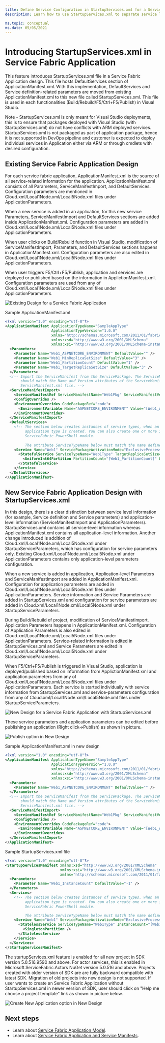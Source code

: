 ```yaml
---
title: Define Service Configuration in StartupServices.xml for a Service Fabric Application
description: Learn how to use StartupServices.xml to separate service level configuration from ApplicationManifest.xml.

ms.topic: conceptual
ms.date: 05/05/2021
---
```

# Introducing StartupServices.xml in Service Fabric Application
This feature introduces StartupServices.xml file in a Service Fabric Application design. This file hosts DefaultServices section of ApplicationManifest.xml. With this implementation, DefaultServices and Service definition-related parameters are moved from existing ApplicationManifest.xml to this new file called StartupServices.xml. This file is used in each functionalities (Build/Rebuild/F5/Ctrl+F5/Publish) in Visual Studio.

Note - StartupServices.xml is only meant for Visual Studio deployments, this is to ensure that packages deployed with Visual Studio (with StartupServices.xml) do not have conflicts with ARM deployed services. StartupServices.xml is not packaged as part of application package, hence it is not supported in DevOps pipeline and customer is expected to deploy individual services in Application either via ARM or through cmdlets with desired configuration.

## Existing Service Fabric Application Design
For each service fabric application, ApplicationManifest.xml is the source of all service-related information for the application. ApplicationManifest.xml consists of all Parameters, ServiceManifestImport, and DefaultServices. Configuration parameters are mentioned in Cloud.xml/Local1Node.xml/Local5Node.xml files under ApplicationParameters.

When a new service is added in an application, for this new service Parameters, ServiceManifestImport and DefaultServices sections are added inside ApplicationManifest.xml. Configuration parameters are added in Cloud.xml/Local1Node.xml/Local5Node.xml files under ApplicationParameters.

When user clicks on Build/Rebuild function in Visual Studio, modification of ServiceManifestImport, Parameters, and DefaultServices sections happens in ApplicationManifest.xml. Configuration parameters are also edited in Cloud.xml/Local1Node.xml/Local5Node.xml files under ApplicationParameters.

When user triggers F5/Ctrl+F5/Publish, application and services are deployed or published based on the information in ApplictionManifest.xml.  Configuration parameters are used from any of Cloud.xml/Local1Node.xml/Local5Node.xml files under ApplicationParameters.

![Existing Design for a Service Fabric Application][exisiting-design-diagram]

Sample ApplicationManifest.xml 

```xml
<?xml version="1.0" encoding="utf-8"?>
<ApplicationManifest ApplicationTypeName="SampleAppType"
                     ApplicationTypeVersion="1.0.0"
                     xmlns="http://schemas.microsoft.com/2011/01/fabric"
                     xmlns:xsd="http://www.w3.org/2001/XMLSchema"
                     xmlns:xsi="http://www.w3.org/2001/XMLSchema-instance">
  <Parameters>
    <Parameter Name="Web1_ASPNETCORE_ENVIRONMENT" DefaultValue="" />
    <Parameter Name="Web1_MinReplicaSetSize" DefaultValue="3" />
    <Parameter Name="Web1_PartitionCount" DefaultValue="1" />
    <Parameter Name="Web1_TargetReplicaSetSize" DefaultValue="3" />
  </Parameters>
  <!-- Import the ServiceManifest from the ServicePackage. The ServiceManifestName and ServiceManifestVersion 
       should match the Name and Version attributes of the ServiceManifest element defined in the 
       ServiceManifest.xml file. -->
  <ServiceManifestImport>
    <ServiceManifestRef ServiceManifestName="Web1Pkg" ServiceManifestVersion="1.0.0" />
    <ConfigOverrides />
    <EnvironmentOverrides CodePackageRef="code">
      <EnvironmentVariable Name="ASPNETCORE_ENVIRONMENT" Value="[Web1_ASPNETCORE_ENVIRONMENT]" />
    </EnvironmentOverrides>
  </ServiceManifestImport>
  <DefaultServices>
    <!-- The section below creates instances of service types, when an instance of this 
         application type is created. You can also create one or more instances of service type using the 
         ServiceFabric PowerShell module.
         
         The attribute ServiceTypeName below must match the name defined in the imported ServiceManifest.xml file. -->
    <Service Name="Web1" ServicePackageActivationMode="ExclusiveProcess">
      <StatefulService ServiceTypeName="Web1Type" TargetReplicaSetSize="[Web1_TargetReplicaSetSize]" MinReplicaSetSize="[Web1_MinReplicaSetSize]">
        <UniformInt64Partition PartitionCount="[Web1_PartitionCount]" LowKey="-9223372036854775808" HighKey="9223372036854775807" />
      </StatefulService>
    </Service>
  </DefaultServices>
</ApplicationManifest>
```

## New Service Fabric Application Design with StartupServices.xml
In this design, there is a clear distinction between service level information (for example, Service definition and Service parameters) and application-level information (ServiceManifestImport and ApplicationParameters). StartupServices.xml contains all service-level information whereas ApplicationManifest.xml contains all application-level information. Another change introduced is addition of Cloud.xml/Local1Node.xml/Local5Node.xml under StartupServiceParameters, which has configuration for service parameters only. Existing Cloud.xml/Local1Node.xml/Local5Node.xml under ApplicationParameters contains only application-level parameters configuration.

When a new service is added in application, Application-level Parameters and ServiceManifestImport are added in ApplicationManifest.xml. Configuration for application parameters are added in Cloud.xml/Local1Node.xml/Local5Node.xml files under ApplicationParameters. Service information and Service Parameters are added in StartupServices.xml and configuration for service parameters are added in Cloud.xml/Local1Node.xml/Local5Node.xml under StartupServiceParameters.

During Build/Rebuild of project, modification of ServiceManifestImport, Application Parameters happens in ApplicationManifest.xml. Configuration of Application Parameters is also edited in Cloud.xml/Local1Node.xml/Local5Node.xml files under ApplicationParameters. Service-related information is edited in StartupServices.xml and Service Parameters are edited in Cloud.xml/Local1Node.xml/Local5Node.xml under StartupServiceParameters.

When F5/Ctrl+F5/Publish is triggered in Visual Studio, application is deployed/published based on information from ApplictionManifest.xml and application parameters from any of Cloud.xml/Local1Node.xml/Local5Node.xml files under ApplicationParameters. Each service is started individually with service information from StartupServices.xml and service-parameters configuration from any of Cloud.xml/Local1Node.xml/Local5Node.xml files under StartupServiceParameters.

![New Design for a Service Fabric Application with StartupServices.xml][new-design-diagram]

These service parameters and application parameters can be edited before publishing an application (Right click->Publish) as shown in picture.

![Publish option in New Design][publish-application]

Sample ApplicationManifest.xml in new design
```xml
<?xml version="1.0" encoding="utf-8"?>
<ApplicationManifest ApplicationTypeName="SampleAppType"
                     ApplicationTypeVersion="1.0.0"
                     xmlns="http://schemas.microsoft.com/2011/01/fabric"
                     xmlns:xsd="http://www.w3.org/2001/XMLSchema"
                     xmlns:xsi="http://www.w3.org/2001/XMLSchema-instance">
  <Parameters>
    <Parameter Name="Web1_ASPNETCORE_ENVIRONMENT" DefaultValue="" />
  </Parameters>
  <!-- Import the ServiceManifest from the ServicePackage. The ServiceManifestName and ServiceManifestVersion 
       should match the Name and Version attributes of the ServiceManifest element defined in the 
       ServiceManifest.xml file. -->
  <ServiceManifestImport>
    <ServiceManifestRef ServiceManifestName="Web1Pkg" ServiceManifestVersion="1.0.0" />
    <ConfigOverrides />
    <EnvironmentOverrides CodePackageRef="code">
      <EnvironmentVariable Name="ASPNETCORE_ENVIRONMENT" Value="[Web1_ASPNETCORE_ENVIRONMENT]" />
    </EnvironmentOverrides>
  </ServiceManifestImport>
</ApplicationManifest>
```

Sample StartupServices.xml file
```xml
<?xml version="1.0" encoding="utf-8"?>
<StartupServicesManifest xmlns:xsd="http://www.w3.org/2001/XMLSchema"
                         xmlns:xsi="http://www.w3.org/2001/XMLSchema-instance"
                         xmlns="http://schemas.microsoft.com/2011/01/fabric">
  <Parameters>
    <Parameter Name="Web1_InstanceCount" DefaultValue="-1" />
  </Parameters>
  <Services>
    <!-- The section below creates instances of service types, when an instance of this 
         application type is created. You can also create one or more instances of service type using the 
         ServiceFabric PowerShell module.

         The attribute ServiceTypeName below must match the name defined in the imported ServiceManifest.xml file. -->
    <Service Name="Web1" ServicePackageActivationMode="ExclusiveProcess">
      <StatelessService ServiceTypeName="Web1Type" InstanceCount="[Web1_InstanceCount]">
        <SingletonPartition />
      </StatelessService>
    </Service>
  </Services>
</StartupServicesManifest>
```

The startupServices.xml feature is enabled for all new project in SDK version 5.0.516.9590 and above. For actor services, this is enabled in Microsoft.ServiceFabric.Actors NuGet version 5.0.516 and above. Projects created with older version of SDK are are fully backward compatible with latest SDK. Migration of old projects into new design is not supported. If user wants to create an Service Fabric Application without StartupServices.xml in newer version of SDK, user should click on "Help me choose a project template" link as shown in picture below.

![Create New Application option in New Design][create-new-project]


## Next steps
- Learn about [Service Fabric Application Model](service-fabric-application-model.md).
- Learn about [Service Fabric Application and Service Manifests](service-fabric-application-and-service-manifests.md).

<!--Image references-->
[exisiting-design-diagram]: ./media/service-fabric-startupservices/existing-design.png
[new-design-diagram]: ./media/service-fabric-startupservices/new-design.png
[publish-application]: ./media/service-fabric-startupservices/publish-application.png
[create-new-project]: ./media/service-fabric-startupservices/create-new-project.png

